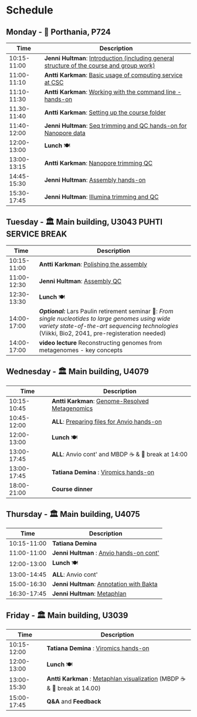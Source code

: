# Schedule

## Monday - :office: Porthania, P724
| Time | Description|
| --- | --- |
| 10:15-11:00 | **Jenni Hultman**: [Introduction (including general structure of the course and group work)](Lectures/introduction.pdf)|
| 11:00-11:10 | **Antti Karkman**: [Basic usage of computing service at CSC](Lectures/CSC_basics.pdf) |
| 11:10-11:30 | **Antti Karkman**: [Working with the command line - hands-on](Practicals/commandline.md) |
| 11.30-11:40 | **Antti Karkman**: [Setting up the course folder](Practicals/README.md#setting-up-the-course-folders) |
| 11:40-12:00 | **Jenni Hultman**: [Seq trimming and QC hands-on for Nanopore data](Practicals/QC_filtering.pdf) |
| 12:00-13:00 | **Lunch** :plate_with_cutlery: |
| 13:00-13:15 | **Antti Karkman**: [Nanopore trimming QC](Practicals/Sequencing101.pdf) |
| 14:45-15:30 | **Jenni Hultman**: [Assembly hands-on](Practicals/README.md#Genome-assembly-with-Spades) |
| 15:30-17:45 | **Jenni Hultman**: [Illumina trimming and QC](Practicals/Sequencing101.pdf) |

## Tuesday - :classical_building: Main building, U3043 PUHTI SERVICE BREAK
| Time | Description |
| --- | --- |
| 10:15-11:00 | **Antti Karkman**: [Polishing the assembly](Practicals/Sequencing101.pdf)|
| 11:00-12:30 | **Jenni Hultman**: [Assembly QC](Practicals/README.md#Eliminate-contaminant-contigs-with-Kaiju)|
| 12:30-13:30 | **Lunch** :plate_with_cutlery: |
| 14:00-17:00 | _**Optional:**_ Lars Paulin retirement seminar :birthday:: _From single nucleotides to large genomes using wide variety state-of-the-art sequencing technologies_ (Viikki, Bio2, 2041, pre-registeration needed)|
| 14:00-17:00 | **video lecture** Reconstructing genomes from metagenomes - key concepts|


## Wednesday - :classical_building: Main building, U4079
| Time | Description |
| --- | --- |
| 10:15-10:45 | **Antti Karkman**: [Genome-Resolved Metagenomics](Lectures/Pangenomics.pdf)|
| 10:45-12:00 | **ALL**: [Preparing files for Anvio hands-on](Practicals/README.md#pangenomics-with-anvi'o) |
| 12:00-13:00 | **Lunch** :plate_with_cutlery: |
| 13:00-17:45 | **ALL**: Anvio cont' and MBDP :coffee: & :apple: break at 14:00|
| 13:00-17:45 | **Tatiana Demina** : [Viromics hands-on](Practicals/README.md#pangenomics-with-anvi'o) |
| 18:00-21:00 | **Course dinner** |



## Thursday - :classical_building: Main building, U4075
| Time | Description |
| --- | --- |
| 10:15-11:00 | **Tatiana Demina** |[Introduction to viromics](Lectures/Pangenomics.pdf)|
| 11:00-11:00 | **Jenni Hultman** : [Anvio hands-on cont'](Practicals/README.md#pangenomics-with-anvi'o) |
| 12:00-13:00 | **Lunch** :plate_with_cutlery: |
| 13:00-14:45 | **ALL**: Anvio cont' |
| 15:00-16:30 | **Jenni Hultman**: [Annotation with Bakta](Practicals/README.md#Eliminate-contaminant-contigs-with-Kaiju)|
| 16:30-17:45 | **Jenni Hultman**: [Metaphlan](Practicals/README.md#Eliminate-contaminant-contigs-with-Kaiju)|


## Friday - :classical_building: Main building, U3039
| Time | Description |
| --- | --- |
| 10:15-12:00 | **Tatiana Demina** : [Viromics hands-on](Practicals/README.md#pangenomics-with-anvi'o) |
| 12:00-13:00 | **Lunch** :plate_with_cutlery: |
| 13:00-15:30 | **Antti Karkman** : [Metaphlan visualization](Practicals/README.md#pangenomics-with-anvi'o) (MBDP :coffee: & :apple: break at 14.00) |
| 15:00-17:45 | **Q&A** and  **Feedback**  |
